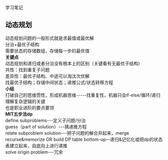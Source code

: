 学习笔记
## 动态规划 ##
动态规划问题的一般形式就是求最值或最优解<br>
分治+最优子结构<br>
需要状态的存储数组，存储每一步的最优值<br>
**关键点**<br>
动态规划和递归或者分治没有根本上的区别（关键看有无最优子结构）<br>
共性：找到重复子问题<br>
差异性：最优子结构、中途可以淘汰次优解<br>
找最优子结构；存储中间状态；递推公式/状态转移方程<br>
**小结**<br>
打破自己的思维惯性，形成机器思维-----找重复性，机器只会if-else/循环/递归<br>
理解复杂逻辑的关键<br>
也是职业进阶的要点要领<br>
**MIT五步法dp**<br>
define subproblems---定义子问题/分治<br>
guess（part of solution）---猜递推方程<br>
relate subproblem solution---把子问题的解合并起来，merge<br>
recurse&memorize OR build DP table bottom-up--递归&记忆化或把dp的状态表建立起来，自底向上进行递推<br>
solve origin problem---冗余<br>